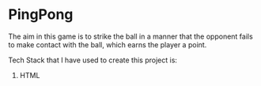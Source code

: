 
# PingPong

The aim in this game is to strike the ball in a manner that the opponent fails to 
make contact with the ball, which earns the player a point.

Tech Stack that I have used to create this project is: 

1. HTML



